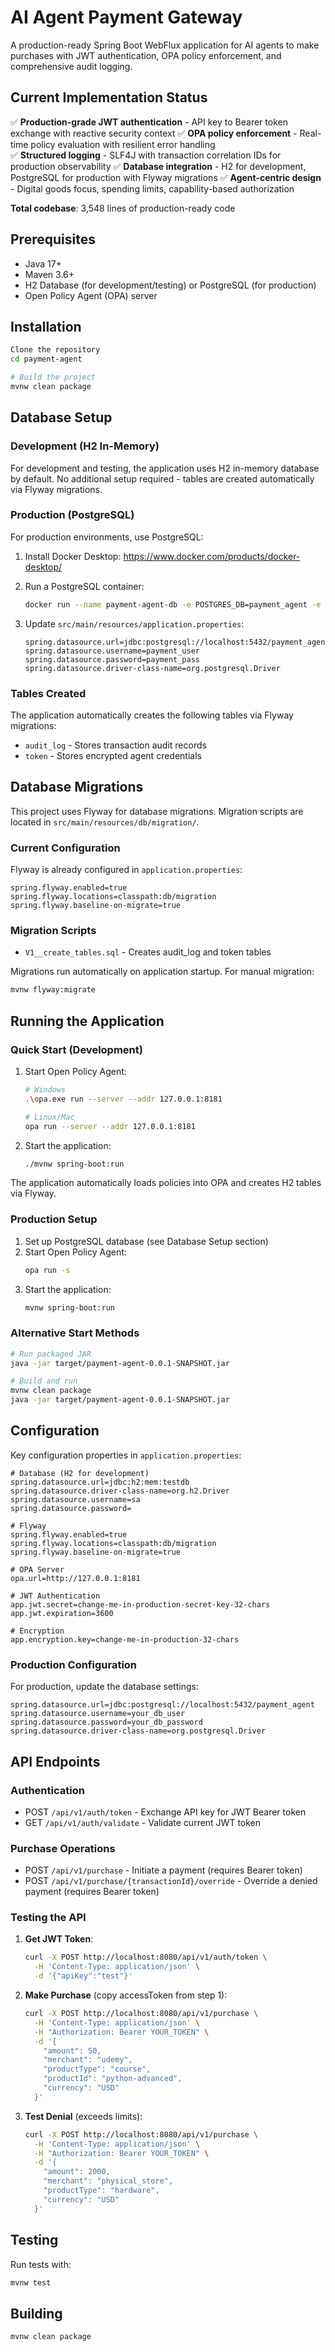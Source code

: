 # AI Agent Payment Gateway

A production-ready Spring Boot WebFlux application for AI agents to make purchases with JWT authentication, OPA policy enforcement, and comprehensive audit logging.

## Current Implementation Status

✅ **Production-grade JWT authentication** - API key to Bearer token exchange with reactive security context
✅ **OPA policy enforcement** - Real-time policy evaluation with resilient error handling  
✅ **Structured logging** - SLF4J with transaction correlation IDs for production observability
✅ **Database integration** - H2 for development, PostgreSQL for production with Flyway migrations
✅ **Agent-centric design** - Digital goods focus, spending limits, capability-based authorization

**Total codebase**: 3,548 lines of production-ready code

## Prerequisites

- Java 17+
- Maven 3.6+
- H2 Database (for development/testing) or PostgreSQL (for production)
- Open Policy Agent (OPA) server

## Installation

```bash
Clone the repository
cd payment-agent

# Build the project
mvnw clean package
```

## Database Setup

### Development (H2 In-Memory)
For development and testing, the application uses H2 in-memory database by default. No additional setup required - tables are created automatically via Flyway migrations.

### Production (PostgreSQL)
For production environments, use PostgreSQL:

1. Install Docker Desktop: https://www.docker.com/products/docker-desktop/

2. Run a PostgreSQL container:
   ```bash
   docker run --name payment-agent-db -e POSTGRES_DB=payment_agent -e POSTGRES_USER=payment_user -e POSTGRES_PASSWORD=payment_pass -p 5432:5432 -d postgres:13-alpine
   ```

3. Update `src/main/resources/application.properties`:
   ```properties
   spring.datasource.url=jdbc:postgresql://localhost:5432/payment_agent
   spring.datasource.username=payment_user
   spring.datasource.password=payment_pass
   spring.datasource.driver-class-name=org.postgresql.Driver
   ```

### Tables Created
The application automatically creates the following tables via Flyway migrations:
- `audit_log` - Stores transaction audit records
- `token` - Stores encrypted agent credentials

## Database Migrations

This project uses Flyway for database migrations. Migration scripts are located in `src/main/resources/db/migration/`.

### Current Configuration
Flyway is already configured in `application.properties`:
```properties
spring.flyway.enabled=true
spring.flyway.locations=classpath:db/migration
spring.flyway.baseline-on-migrate=true
```

### Migration Scripts
- `V1__create_tables.sql` - Creates audit_log and token tables

Migrations run automatically on application startup. For manual migration:
```bash
mvnw flyway:migrate
```

## Running the Application

### Quick Start (Development)

1. Start Open Policy Agent:
   ```bash
   # Windows
   .\opa.exe run --server --addr 127.0.0.1:8181
   
   # Linux/Mac
   opa run --server --addr 127.0.0.1:8181
   ```

2. Start the application:
   ```bash
   ./mvnw spring-boot:run
   ```

The application automatically loads policies into OPA and creates H2 tables via Flyway.

### Production Setup

1. Set up PostgreSQL database (see Database Setup section)
2. Start Open Policy Agent:
   ```bash
   opa run -s
   ```
3. Start the application:
   ```bash
   mvnw spring-boot:run
   ```

### Alternative Start Methods

```bash
# Run packaged JAR
java -jar target/payment-agent-0.0.1-SNAPSHOT.jar

# Build and run
mvnw clean package
java -jar target/payment-agent-0.0.1-SNAPSHOT.jar
```

## Configuration

Key configuration properties in `application.properties`:

```properties
# Database (H2 for development)
spring.datasource.url=jdbc:h2:mem:testdb
spring.datasource.driver-class-name=org.h2.Driver
spring.datasource.username=sa
spring.datasource.password=

# Flyway
spring.flyway.enabled=true
spring.flyway.locations=classpath:db/migration
spring.flyway.baseline-on-migrate=true

# OPA Server  
opa.url=http://127.0.0.1:8181

# JWT Authentication
app.jwt.secret=change-me-in-production-secret-key-32-chars
app.jwt.expiration=3600

# Encryption
app.encryption.key=change-me-in-production-32-chars
```

### Production Configuration
For production, update the database settings:
```properties
spring.datasource.url=jdbc:postgresql://localhost:5432/payment_agent
spring.datasource.username=your_db_user
spring.datasource.password=your_db_password
spring.datasource.driver-class-name=org.postgresql.Driver
```

## API Endpoints

### Authentication
- POST `/api/v1/auth/token` - Exchange API key for JWT Bearer token
- GET `/api/v1/auth/validate` - Validate current JWT token

### Purchase Operations  
- POST `/api/v1/purchase` - Initiate a payment (requires Bearer token)
- POST `/api/v1/purchase/{transactionId}/override` - Override a denied payment (requires Bearer token)

### Testing the API

1. **Get JWT Token**:
   ```bash
   curl -X POST http://localhost:8080/api/v1/auth/token \
     -H 'Content-Type: application/json' \
     -d '{"apiKey":"test"}'
   ```

2. **Make Purchase** (copy accessToken from step 1):
   ```bash
   curl -X POST http://localhost:8080/api/v1/purchase \
     -H 'Content-Type: application/json' \
     -H "Authorization: Bearer YOUR_TOKEN" \
     -d '{
       "amount": 50,
       "merchant": "udemy",
       "productType": "course",
       "productId": "python-advanced",
       "currency": "USD"
     }'
   ```

3. **Test Denial** (exceeds limits):
   ```bash
   curl -X POST http://localhost:8080/api/v1/purchase \
     -H 'Content-Type: application/json' \
     -H "Authorization: Bearer YOUR_TOKEN" \
     -d '{
       "amount": 2000,
       "merchant": "physical_store",
       "productType": "hardware",
       "currency": "USD"
     }'
   ```

## Testing

Run tests with:
```bash
mvnw test
```

## Building

```bash
mvnw clean package
```
